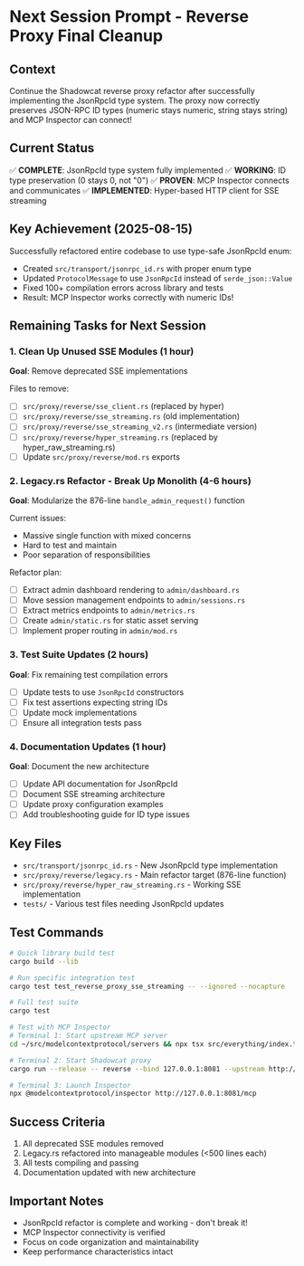 # Next Session Prompt - Reverse Proxy Final Cleanup

## Context
Continue the Shadowcat reverse proxy refactor after successfully implementing the JsonRpcId type system. The proxy now correctly preserves JSON-RPC ID types (numeric stays numeric, string stays string) and MCP Inspector can connect!

## Current Status
✅ **COMPLETE**: JsonRpcId type system fully implemented
✅ **WORKING**: ID type preservation (0 stays 0, not "0")
✅ **PROVEN**: MCP Inspector connects and communicates
✅ **IMPLEMENTED**: Hyper-based HTTP client for SSE streaming

## Key Achievement (2025-08-15)
Successfully refactored entire codebase to use type-safe JsonRpcId enum:
- Created `src/transport/jsonrpc_id.rs` with proper enum type
- Updated `ProtocolMessage` to use `JsonRpcId` instead of `serde_json::Value`
- Fixed 100+ compilation errors across library and tests
- Result: MCP Inspector works correctly with numeric IDs!

## Remaining Tasks for Next Session

### 1. Clean Up Unused SSE Modules (1 hour)
**Goal**: Remove deprecated SSE implementations

Files to remove:
- [ ] `src/proxy/reverse/sse_client.rs` (replaced by hyper)
- [ ] `src/proxy/reverse/sse_streaming.rs` (old implementation)
- [ ] `src/proxy/reverse/sse_streaming_v2.rs` (intermediate version)
- [ ] `src/proxy/reverse/hyper_streaming.rs` (replaced by hyper_raw_streaming.rs)
- [ ] Update `src/proxy/reverse/mod.rs` exports

### 2. Legacy.rs Refactor - Break Up Monolith (4-6 hours)
**Goal**: Modularize the 876-line `handle_admin_request()` function

Current issues:
- Massive single function with mixed concerns
- Hard to test and maintain
- Poor separation of responsibilities

Refactor plan:
- [ ] Extract admin dashboard rendering to `admin/dashboard.rs`
- [ ] Move session management endpoints to `admin/sessions.rs`
- [ ] Extract metrics endpoints to `admin/metrics.rs`
- [ ] Create `admin/static.rs` for static asset serving
- [ ] Implement proper routing in `admin/mod.rs`

### 3. Test Suite Updates (2 hours)
**Goal**: Fix remaining test compilation errors

- [ ] Update tests to use `JsonRpcId` constructors
- [ ] Fix test assertions expecting string IDs
- [ ] Update mock implementations
- [ ] Ensure all integration tests pass

### 4. Documentation Updates (1 hour)
**Goal**: Document the new architecture

- [ ] Update API documentation for JsonRpcId
- [ ] Document SSE streaming architecture
- [ ] Update proxy configuration examples
- [ ] Add troubleshooting guide for ID type issues

## Key Files
- `src/transport/jsonrpc_id.rs` - New JsonRpcId type implementation
- `src/proxy/reverse/legacy.rs` - Main refactor target (876-line function)
- `src/proxy/reverse/hyper_raw_streaming.rs` - Working SSE implementation
- `tests/` - Various test files needing JsonRpcId updates

## Test Commands
```bash
# Quick library build test
cargo build --lib

# Run specific integration test
cargo test test_reverse_proxy_sse_streaming -- --ignored --nocapture

# Full test suite
cargo test

# Test with MCP Inspector
# Terminal 1: Start upstream MCP server
cd ~/src/modelcontextprotocol/servers && npx tsx src/everything/index.ts streamableHttp

# Terminal 2: Start Shadowcat proxy
cargo run --release -- reverse --bind 127.0.0.1:8081 --upstream http://localhost:3001/mcp

# Terminal 3: Launch Inspector
npx @modelcontextprotocol/inspector http://127.0.0.1:8081/mcp
```

## Success Criteria
1. All deprecated SSE modules removed
2. Legacy.rs refactored into manageable modules (<500 lines each)
3. All tests compiling and passing
4. Documentation updated with new architecture

## Important Notes
- JsonRpcId refactor is complete and working - don't break it!
- MCP Inspector connectivity is verified
- Focus on code organization and maintainability
- Keep performance characteristics intact